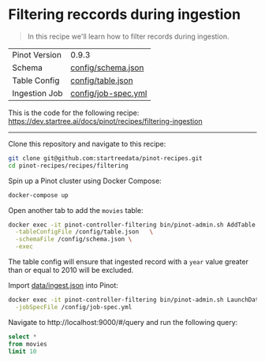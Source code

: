 # Filtering reccords during ingestion

> In this recipe we'll learn how to filter records during ingestion.

<table>
  <tr>
    <td>Pinot Version</td>
    <td>0.9.3</td>
  </tr>
  <tr>
    <td>Schema</td>
    <td><a href="config/schema.json">config/schema.json</a></td>
  </tr>
    <tr>
    <td>Table Config</td>
    <td><a href="config/table.json">config/table.json</a></td>
  </tr>
      <tr>
    <td>Ingestion Job</td>
    <td><a href="config/job-spec.yml">config/job-spec.yml</a></td>
  </tr>
</table>

This is the code for the following recipe: https://dev.startree.ai/docs/pinot/recipes/filtering-ingestion

***

Clone this repository and navigate to this recipe:

```bash
git clone git@github.com:startreedata/pinot-recipes.git
cd pinot-recipes/recipes/filtering
```

Spin up a Pinot cluster using Docker Compose:

```bash
docker-compose up
```

Open another tab to add the `movies` table:

```bash
docker exec -it pinot-controller-filtering bin/pinot-admin.sh AddTable   \
  -tableConfigFile /config/table.json   \
  -schemaFile /config/schema.json \
  -exec
```

The table config will ensure that ingested record with a `year` value greater than or equal to 2010 will be excluded.

Import [data/ingest.json](data/import.json) into Pinot:

```bash
docker exec -it pinot-controller-filtering bin/pinot-admin.sh LaunchDataIngestionJob \
  -jobSpecFile /config/job-spec.yml
```

Navigate to http://localhost:9000/#/query and run the following query:

```sql
select * 
from movies 
limit 10
```
